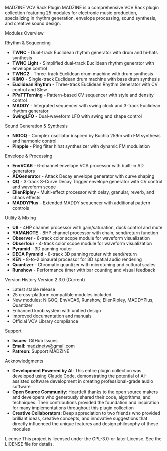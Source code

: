 MADZINE VCV Rack Plugin
MADZINE is a comprehensive VCV Rack plugin collection featuring 25 modules for electronic music production, specializing in rhythm generation, envelope processing, sound synthesis, and creative sound design.

Modules Overview

Rhythm & Sequencing
* **TWNC** - Dual-track Euclidean rhythm generator with drum and hi-hats synthesis
* **TWNC Light** - Simplified dual-track Euclidean rhythm generator with envelope control
* **TWNC2** - Three-track Euclidean drum machine with drum synthesis
* **KIMO** - Single-track Euclidean drum machine with bass drum synthesis
* **Euclidean Rhythm** - Three-track Euclidean Rhythm Generator with CV control and Slew
* **PPaTTTerning** - Pattern-based CV sequencer with style and density control
* **MADDY** - Integrated sequencer with swing clock and 3-track Euclidean rhythm generator
* **SwingLFO** - Dual-waveform LFO with swing and shape control

Sound Generation & Synthesis
* **NIGOQ** - Complex oscillator inspired by Buchla 259m with FM synthesis and harmonic control
* **Pinpple** - Ping filter hihat synthesizer with dynamic FM modulation

Envelope & Processing
* **EnvVCA6** - 6-channel envelope VCA processor with built-in AD generators
* **ADGenerator** - Attack Decay envelope generator with curve shaping
* **QQ** - 3-track S-Curve Decay Trigger envelope generator with CV control and waveform scope
* **EllenRipley** - Multi-effect processor with delay, granular, reverb, and chaos effects
* **MADDYPlus** - Extended MADDY sequencer with additional pattern controls

Utility & Mixing
* **U8** - 4HP channel processor with gain/saturation, duck control and mute
* **YAMANOTE** - 8HP channel processor with chain, send/return function
* **Observer** - 8-track color scope module for waveform visualization
* **Obserfour** - 4-track color scope module for waveform visualization
* **Pyramid** - 3D panning router
* **DECA Pyramid** - 8-track 3D panning router with send/return
* **KEN** - 8-to-2 binaural processor for 3D spatial audio rendering
* **Quantizer** - Chromatic quantizer with microtuning and cultural scales
* **Runshow** - Performance timer with bar counting and visual feedback

Version History
Version 2.3.0 (Current)
* Latest stable release
* 25 cross-platform compatible modules included
* New modules: NIGOQ, EnvVCA6, Runshow, EllenRipley, MADDYPlus, Quantizer
* Enhanced knob system with unified design
* Improved documentation and manuals
* Official VCV Library compliance

Support
* **Issues**: GitHub Issues
* **Email**: madzinetw@gmail.com
* **Patreon**: Support MADZINE

Acknowledgments
* **Development Powered by AI**: This entire plugin collection was developed using [Claude Code](https://claude.ai/code), demonstrating the potential of AI-assisted software development in creating professional-grade audio software
* **Open Source Community**: Heartfelt thanks to the open source makers and developers who generously shared their code, algorithms, and techniques. Their contributions provided the foundation and inspiration for many implementations throughout this plugin collection
* **Creative Collaborators**: Deep appreciation to two friends who provided brilliant ideas, creative concepts, and innovative suggestions that directly influenced the unique features and design philosophy of these modules

License
This project is licensed under the GPL-3.0-or-later License. See the LICENSE file for details.
